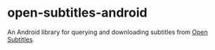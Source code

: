 # open-subtitles-android
An Android library for querying and downloading subtitles from [Open Subtitles](https://opensubtitles.org).

